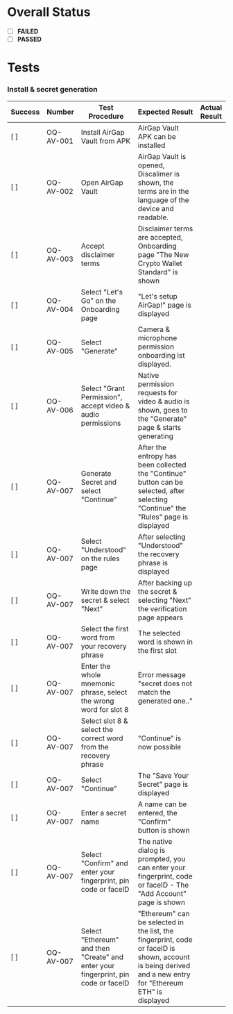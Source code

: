 # Overall Status

- [ ] **FAILED**
- [ ] **PASSED**

# Tests

### Install & secret generation

| **Success** | **Number** | **Test Procedure**                                                                 | **Expected Result**                                                                                                                                        | **Actual Result** |
| ----------- | ---------- | ---------------------------------------------------------------------------------- | ---------------------------------------------------------------------------------------------------------------------------------------------------------- | ----------------- |
| [ ]         | OQ-AV-001  | Install AirGap Vault from APK                                                      | AirGap Vault APK can be installed                                                                                                                          |                   |
| [ ]         | OQ-AV-002  | Open AirGap Vault                                                                  | AirGap Vault is opened, Discalimer is shown, the terms are in the language of the device and readable.                                                     |                   |
| [ ]         | OQ-AV-003  | Accept disclaimer terms                                                            | Disclaimer terms are accepted, Onboarding page "The New Crypto Wallet Standard" is shown                                                                   |                   |
| [ ]         | OQ-AV-004  | Select "Let's Go" on the Onboarding page                                           | "Let's setup AirGap!" page is displayed                                                                                                                    |                   |
| [ ]         | OQ-AV-005  | Select "Generate"                                                                  | Camera & microphone permission onboarding ist displayed.                                                                                                   |                   |
| [ ]         | OQ-AV-006  | Select "Grant Permission", accept video & audio permissions                        | Native permission requests for video & audio is shown, goes to the "Generate" page & starts generating                                                     |                   |
| [ ]         | OQ-AV-007  | Generate Secret and select "Continue"                                              | After the entropy has been collected the "Continue" button can be selected, after selecting "Continue" the "Rules" page is displayed                       |                   |
| [ ]         | OQ-AV-007  | Select "Understood" on the rules page                                              | After selecting "Understood" the recovery phrase is displayed                                                                                              |                   |
| [ ]         | OQ-AV-007  | Write down the secret & select "Next"                                              | After backing up the secret & selecting "Next" the verification page appears                                                                               |                   |
| [ ]         | OQ-AV-007  | Select the first word from your recovery phrase                                    | The selected word is shown in the first slot                                                                                                               |                   |
| [ ]         | OQ-AV-007  | Enter the whole mnemonic phrase, select the wrong word for slot 8                  | Error message "secret does not match the generated one.."                                                                                                  |                   |
| [ ]         | OQ-AV-007  | Select slot 8 & select the correct word from the recovery phrase                   | "Continue" is now possible                                                                                                                                 |                   |
| [ ]         | OQ-AV-007  | Select "Continue"                                                                  | The "Save Your Secret" page is displayed                                                                                                                   |                   |
| [ ]         | OQ-AV-007  | Enter a secret name                                                                | A name can be entered, the "Confirm" button is shown                                                                                                       |                   |
| [ ]         | OQ-AV-007  | Select "Confirm" and enter your fingerprint, pin code or faceID                    | The native dialog is prompted, you can enter your fingerprint, code or faceID - The "Add Account" page is shown                                            |                   |
| [ ]         | OQ-AV-007  | Select "Ethereum" and then "Create" and enter your fingerprint, pin code or faceID | "Ethereum" can be selected in the list, the fingerprint, code or faceID is shown, account is being derived and a new entry for "Ethereum ETH" is displayed |                   |
